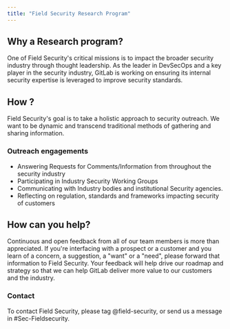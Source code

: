 ```yaml
---
title: "Field Security Research Program"
---
```


## Why a Research program?

One of Field Security's critical missions is to impact the broader security industry through thought leadership. As the leader in DevSecOps and a key player in the security industry, GitLab is working on ensuring its internal security expertise is leveraged to improve security standards.

## How ?

Field Security's goal is to take a holistic approach to security outreach. We want to be dynamic and transcend traditional methods of gathering and sharing information.

### Outreach engagements

- Answering Requests for Comments/Information from throughout the security industry
- Participating in Industry Security Working Groups
- Communicating with Industry bodies and institutional Security agencies.
- Reflecting on regulation, standards and frameworks impacting security of customers


## How can you help?

Continuous and open feedback from all of our team members is more than appreciated. If you're interfacing with a prospect or a customer and you learn of a concern, a suggestion, a "want" or a "need", please forward that information to Field Security. Your feedback will help drive our roadmap and strategy so that we can help GitLab deliver more value to our customers and the industry.

### Contact

To contact Field Security, please tag @field-security, or send us a message in #Sec-Fieldsecurity.
